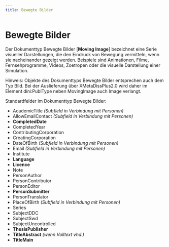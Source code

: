 ```yaml
---
title: Bewegte Bilder
---
```


# Bewegte Bilder

Der Dokumenttyp Bewegte Bilder [**Moving Image**] bezeichnet eine Serie visueller Darstellungen,
die den Eindruck von Bewegung vermitteln, wenn sie nacheinander gezeigt werden. Beispiele sind
Animationen, Filme, Fernsehprogramme, Videos, Zoetropen oder die visuelle Darstellung einer
Simulation.

Hinweis: Objekte des Dokumenttyps Bewegte Bilder entsprechen auch dem Typ Bild. Bei der
Auslieferung über XMetaDissPlus2.0 wird daher im Element dini:PublType neben MovingImage
auch Image verlangt.

Standardfelder im Dokumenttyp Bewegte Bilder:

* AcademicTitle *(Subfield in Verbindung mit Personen)*
* AllowEmailContact *(Subfield in Verbindung mit Personen)*
* **CompletedDate**
* CompletedYear
* ContributingCorporation
* CreatingCorporation
* DateOfBirth *(Subfield in Verbindung mit Personen)*
* Email *(Subfield in Verbindung mit Personen)*
* Institute
* **Language**
* **Licence**
* Note
* PersonAuthor
* PersonContributor
* PersonEditor
* **PersonSubmitter**
* PersonTranslator
* PlaceOfBirth *(Subfield in Verbindung mit Personen)*
* Series
* SubjectDDC
* SubjectSwd
* SubjectUncontrolled
* **ThesisPublisher**
* **TitleAbstract** *(wenn Volltext vhd.)*
* **TitleMain**
